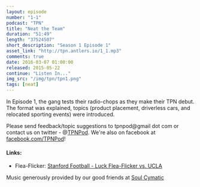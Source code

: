 ```yaml
---
layout: episode
number: "1-1"
podcast: "TPN"
title: "Neat the Team"
duration: "51:49"
length: "37524507"
short_description: "Season 1 Episode 1"
asset_link: "http://tpn.antlers.io/1_1.mp3"
comments: true
date: 2016-03-07 01:00:00
released: 2015-05-22
continue: "Listen In..."
img_src: "/img/tpn/tpn1.png"
tags: [neat]
---
```


In Episode 1, the gang tests their radio-chops as they make their TPN debut. The format was explained, topics (product placement, driverless cars, and relocated sporting events) were introduced.

Please send feedback/topic suggestions to tpnpod@gmail dot com or contact us on twitter - @[TPNPod](https://twitter.com/tpnpod). We're also on facebook at [facebook.com/TPNPod](facebook.com/TPNPod)!

#### Links:

* Flea-Flicker: [Stanford Football - Luck Flea-Flicker vs. UCLA](https://www.youtube.com/watch?v=ik-LNTMYn50)

Music generously provided by our good friends at [Soul Cymatic](https://soundcloud.com/soul-cymatic)